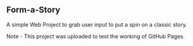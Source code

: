 ## Form-a-Story
A simple Web Project to grab user input to put a spin on a classic story.

Note - This project was uploaded to test the working of GitHub Pages.
